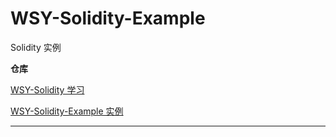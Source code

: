 # WSY-Solidity-Example
Solidity 实例

**仓库**

[WSY-Solidity 学习](https://github.com/Rodert/WSY-Solidity)

[WSY-Solidity-Example 实例](https://github.com/Rodert/WSY-Solidity-Example)


---


